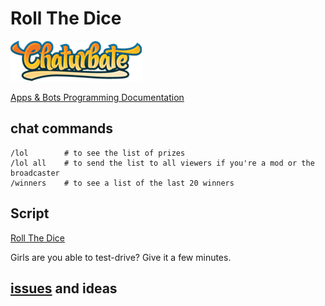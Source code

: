 # Roll The Dice

[![Chaturbate](./../logo.png?raw=true "Chaturbate")
](https://chaturbate.com/)

[Apps & Bots Programming Documentation](https://chaturbate.com/apps/docs)

## chat commands

```
/lol        # to see the list of prizes 
/lol all    # to send the list to all viewers if you're a mod or the broadcaster
/winners    # to see a list of the last 20 winners 
```

## Script
   
[Roll The Dice](https://github.com/noud/chaturbate/blob/master/jeffreyvels1994/Roll_The_Dice.js)

Girls are you able to test-drive? Give it a few minutes.

## [issues](https://github.com/noud/chaturbate/issues) and ideas